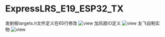 # ExpressLRS_E19_ESP32_TX

发射板targets.h文件定义在65行修改
![view](https://github.com/whqsz/ExpressLRS_E19_ESP32_TX/blob/main/link/edit1.jpg "elrs view")
加风扇IO定义
![view](https://github.com/whqsz/ExpressLRS_E19_ESP32_TX/blob/main/link/edit2.jpg "elrs view")
 友飞自制实物
![view](https://github.com/whqsz/ExpressLRS_E19_ESP32_TX/blob/main/link/flyapple.jpg "elrs view")

